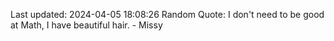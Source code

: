 Last updated: 2024-04-05 18:08:26
Random Quote: I don't need to be good at Math, I have beautiful hair. - Missy